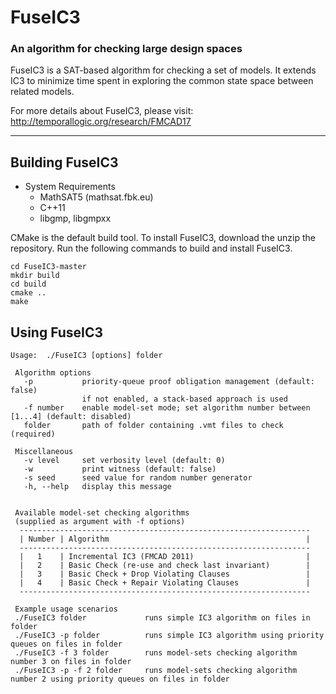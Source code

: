 # FuseIC3
### An algorithm for checking large design spaces

FuseIC3 is a SAT-based algorithm for checking a set of models. It extends IC3 to minimize time spent in exploring the common state space between related models. 

For more details about FuseIC3, please visit: http://temporallogic.org/research/FMCAD17

---

## Building FuseIC3

* System Requirements
  * MathSAT5 (mathsat.fbk.eu)
  * C++11
  * libgmp, libgmpxx 
  
CMake is the default build tool. To install FuseIC3, download the unzip the repository. Run the following commands to build and install FuseIC3.

```
cd FuseIC3-master
mkdir build
cd build
cmake ..
make
```

## Using FuseIC3

```
Usage:  ./FuseIC3 [options] folder

 Algorithm options
   -p           priority-queue proof obligation management (default: false)
                if not enabled, a stack-based approach is used
   -f number    enable model-set mode; set algorithm number between [1...4] (default: disabled)
   folder       path of folder containing .vmt files to check (required)

 Miscellaneous
   -v level     set verbosity level (default: 0)
   -w           print witness (default: false)
   -s seed      seed value for random number generator
   -h, --help   display this message


 Available model-set checking algorithms
 (supplied as argument with -f options)
  -----------------------------------------------------------------
  | Number | Algorithm                                            |
  -----------------------------------------------------------------
  |   1    | Incremental IC3 (FMCAD 2011)                         |
  |   2    | Basic Check (re-use and check last invariant)        |
  |   3    | Basic Check + Drop Violating Clauses                 |
  |   4    | Basic Check + Repair Violating Clauses               |
  -----------------------------------------------------------------

 Example usage scenarios
 ./FuseIC3 folder             runs simple IC3 algorithm on files in folder
 ./FuseIC3 -p folder          runs simple IC3 algorithm using priority queues on files in folder
 ./FuseIC3 -f 3 folder        runs model-sets checking algorithm number 3 on files in folder
 ./FuseIC3 -p -f 2 folder     runs model-sets checking algorithm number 2 using priority queues on files in folder
```
